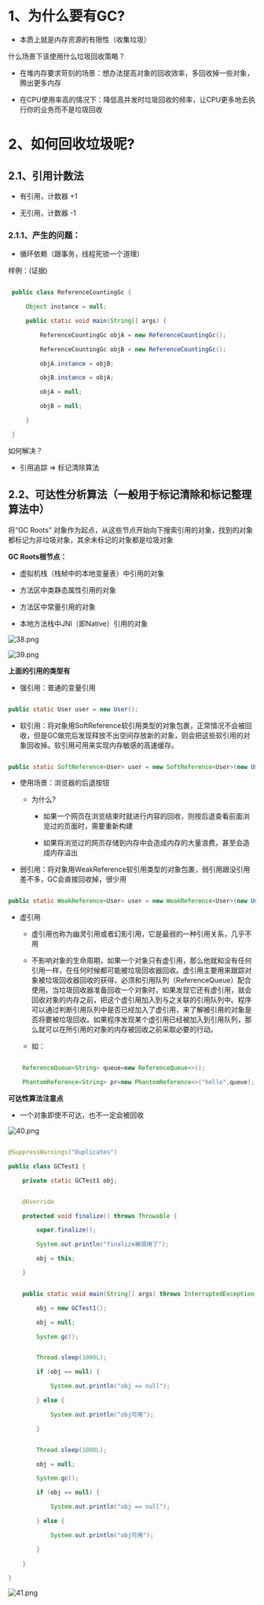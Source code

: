 # 1、为什么要有GC?


- 本质上就是内存资源的有限性（收集垃圾）

什么场景下该使用什么垃圾回收策略？


- 在堆内存要求苛刻的场景：想办法提高对象的回收效率，多回收掉一些对象，腾出更多内存

- 在CPU使用率高的情况下：降低高并发时垃圾回收的频率，让CPU更多地去执行你的业务而不是垃圾回收


# 2、如何回收垃圾呢?


## 2.1、引用计数法


- 有引用，计数器 +1

- 无引用，计数器 -1


### 2.1.1、产生的问题：


- 循环依赖（跟事务，线程死锁一个道理）


样例：(证据)


```java

 public class ReferenceCountingGc {

     Object instance = null;

     public static void main(String[] args) { 

         ReferenceCountingGc objA = new ReferenceCountingGc(); 

         ReferenceCountingGc objB = new ReferenceCountingGc();

         objA.instance = objB;

         objB.instance = objA;

         objA = null; 

         objB = null; 

     }

 }

```


如何解决？


- 引用追踪 => 标记清除算法


## 2.2、可达性分析算法（一般用于标记清除和标记整理算法中）


将“GC Roots” 对象作为起点，从这些节点开始向下搜索引用的对象，找到的对象都标记为非垃圾对象，其余未标记的对象都是垃圾对象


**GC Roots根节点：**


- 虚拟机栈（栈帧中的本地变量表）中引用的对象

- 方法区中类静态属性引用的对象

- 方法区中常量引用的对象

- 本地方法栈中JNI（即Native）引用的对象


![38.png](..%2F..%2Fpublic%2Fjvm%2F38.png)

![39.png](..%2F..%2Fpublic%2Fjvm%2F39.png)

**上面的引用的类型有**


- 强引用：普通的变量引用


```java

public static User user = new User();

```


- 软引用：将对象用SoftReference软引用类型的对象包裹，正常情况不会被回收，但是GC做完后发现释放不出空间存放新的对象，则会把这些软引用的对象回收掉。软引用可用来实现内存敏感的高速缓存。


```java

public static SoftReference<User> user = new SoftReference<User>(new User());

```


- 使用场景：浏览器的后退按钮

    - 为什么?

        - 如果一个网页在浏览结束时就进行内容的回收，则按后退查看前面浏览过的页面时，需要重新构建

        - 如果将浏览过的网页存储到内存中会造成内存的大量浪费，甚至会造成内存溢出

- 弱引用：将对象用WeakReference软引用类型的对象包裹，弱引用跟没引用差不多，GC会直接回收掉，很少用

```java

public static WeakReference<User> user = new WeakReference<User>(new User());

```


- 虚引用

  - 虚引用也称为幽灵引用或者幻影引用，它是最弱的一种引用关系，几乎不用

  - 不影响对象的生命周期，如果一个对象只有虚引用，那么他就和没有任何引用一样，在任何时候都可能被垃圾回收器回收。虚引用主要用来跟踪对象被垃圾回收器回收的获得，必须和引用队列（ReferenceQueue）配合使用。当垃圾回收器准备回收一个对象时，如果发现它还有虚引用，就会回收对象的内存之前，把这个虚引用加入到与之关联的引用队列中。程序可以通过判断引用队列中是否已经加入了虚引用，来了解被引用的对象是否将要被垃圾回收。如果程序发现某个虚引用已经被加入到引用队列，那么就可以在所引用的对象的内存被回收之前采取必要的行动。

  - 如：

```java

    ReferenceQueue<String> queue=new ReferenceQueue<>();

    PhantomReference<String> pr=new PhantomReference<>("hello",queue);

```

    
**可达性算法注意点**


- 一个对象即使不可达，也不一定会被回收


![40.png](..%2F..%2Fpublic%2Fjvm%2F40.png)


```java

@SuppressWarnings("Duplicates")

public class GCTest1 {

    private static GCTest1 obj;


    @Override

    protected void finalize() throws Throwable {

        super.finalize();

        System.out.println("finalize被调用了");

        obj = this;

    }


    public static void main(String[] args) throws InterruptedException {

        obj = new GCTest1();

        obj = null;

        System.gc();


        Thread.sleep(1000L);

        if (obj == null) {

            System.out.println("obj == null");

        } else {

            System.out.println("obj可用");

        }


        Thread.sleep(1000L);

        obj = null;

        System.gc();

        if (obj == null) {

            System.out.println("obj == null");

        } else {

            System.out.println("obj可用");

        }

    }

}

```


![41.png](..%2F..%2Fpublic%2Fjvm%2F41.png)

